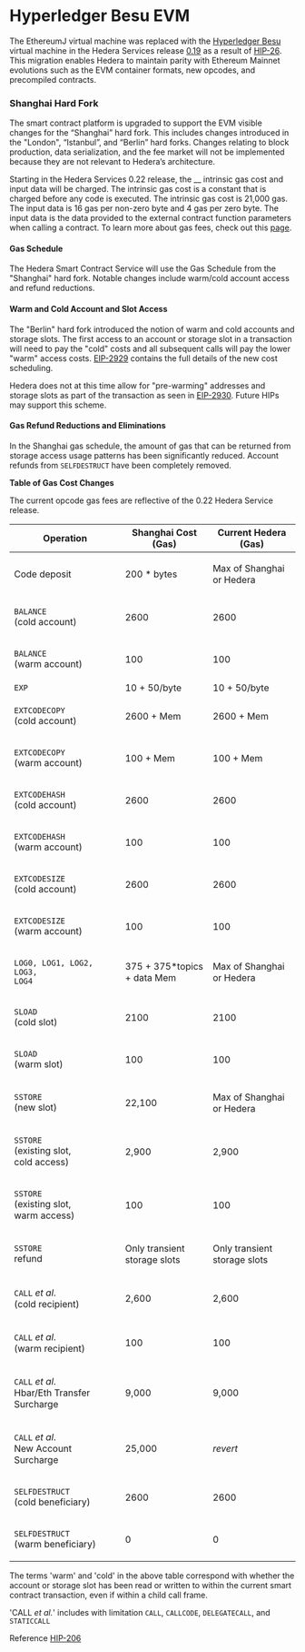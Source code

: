 # Hyperledger Besu EVM

The EthereumJ virtual machine was replaced with the [Hyperledger Besu](https://besu.hyperledger.org/en/stable/) virtual machine in the Hedera Services release [0.19](https://github.com/hashgraph/hedera-services/releases/tag/v0.19.4) as a result of [HIP-26](https://hips.hedera.com/hip/hip-26). This migration enables Hedera to maintain parity with Ethereum Mainnet evolutions such as the EVM container formats, new opcodes, and precompiled contracts.&#x20;

### Shanghai Hard Fork

The smart contract platform is upgraded to support the EVM visible changes for the “Shanghai” hard fork. This includes changes introduced in the "London", “Istanbul”, and “Berlin” hard forks. Changes relating to block production, data serialization, and the fee market will not be implemented because they are not relevant to Hedera’s architecture.

Starting in the Hedera Services 0.22 release, the \_\_ intrinsic gas cost and input data will be charged. The intrinsic gas cost is a constant that is charged before any code is executed. The intrinsic gas cost is 21,000 gas. The input data is 16 gas per non-zero byte and 4 gas per zero byte. The input data is the data provided to the external contract function parameters when calling a contract. To learn more about gas fees, check out this [page](gas-and-fees.md).

#### Gas Schedule

The Hedera Smart Contract Service will use the Gas Schedule from the "Shanghai" hard fork. Notable changes include warm/cold account access and refund reductions.

#### **Warm and Cold Account and Slot Access**

The "Berlin" hard fork introduced the notion of warm and cold accounts and storage slots. The first access to an account or storage slot in a transaction will need to pay the "cold" costs and all subsequent calls will pay the lower "warm" access costs. [EIP-2929](https://eips.ethereum.org/EIPS/eip-2929) contains the full details of the new cost scheduling.

Hedera does not at this time allow for "pre-warming" addresses and storage slots as part of the transaction as seen in [EIP-2930](https://eips.ethereum.org/EIPS/eip-2929). Future HIPs may support this scheme.

#### **Gas Refund Reductions and Eliminations**

In the Shanghai gas schedule, the amount of gas that can be returned from storage access usage patterns has been significantly reduced. Account refunds from `SELFDESTRUCT` have been completely removed.

**Table of Gas Cost Changes**

The current opcode gas fees are reflective of the 0.22 Hedera Service release.

| Operation                                                               | Shanghai Cost (Gas)                    | Current Hedera (Gas)                   |
| ----------------------------------------------------------------------- | -------------------------------------- | -------------------------------------- |
| Code deposit                                                            | 200 \* bytes                           | <p>Max of Shanghai<br>or Hedera</p>    |
| <p><code>BALANCE</code><br>(cold account)</p>                           | 2600                                   | 2600                                   |
| <p><code>BALANCE</code><br>(warm account)</p>                           | 100                                    | 100                                    |
| `EXP`                                                                   | 10 + 50/byte                           | 10 + 50/byte                           |
| <p><code>EXTCODECOPY</code><br>(cold account)</p>                       | 2600 + Mem                             | 2600 + Mem                             |
| <p><code>EXTCODECOPY</code><br>(warm account)</p>                       | 100 + Mem                              | 100 + Mem                              |
| <p><code>EXTCODEHASH</code><br>(cold account)</p>                       | 2600                                   | 2600                                   |
| <p><code>EXTCODEHASH</code><br>(warm account)</p>                       | 100                                    | 100                                    |
| <p><code>EXTCODESIZE</code><br>(cold account)</p>                       | 2600                                   | 2600                                   |
| <p><code>EXTCODESIZE</code><br>(warm account)</p>                       | 100                                    | 100                                    |
| <p><code>LOG0, LOG1, LOG2,</code><br><code>LOG3, LOG4</code></p>        | <p>375 + 375*topics<br>+ data Mem</p>  | <p>Max of Shanghai<br>or Hedera</p>    |
| <p><code>SLOAD</code><br>(cold slot)</p>                                | 2100                                   | 2100                                   |
| <p><code>SLOAD</code><br>(warm slot)</p>                                | 100                                    | 100                                    |
| <p><code>SSTORE</code><br>(new slot)</p>                                | 22,100                                 | <p>Max of Shanghai<br>or Hedera</p>    |
| <p><code>SSTORE</code><br>(existing slot,<br>cold access)</p>           | 2,900                                  | 2,900                                  |
| <p><code>SSTORE</code><br>(existing slot,<br>warm access)</p>           | 100                                    | 100                                    |
| <p><code>SSTORE</code><br>refund</p>                                    | <p>Only transient<br>storage slots</p> | <p>Only transient<br>storage slots</p> |
| <p><code>CALL</code> <em>et al</em>.<br>(cold recipient)</p>            | 2,600                                  | 2,600                                  |
| <p><code>CALL</code> <em>et al</em>.<br>(warm recipient)</p>            | 100                                    | 100                                    |
| <p><code>CALL</code> <em>et al</em>.<br>Hbar/Eth Transfer Surcharge</p> | 9,000                                  | 9,000                                  |
| <p><code>CALL</code> <em>et al</em>.<br>New Account Surcharge</p>       | 25,000                                 | _revert_                               |
| <p><code>SELFDESTRUCT</code><br>(cold beneficiary)</p>                  | 2600                                   | 2600                                   |
| <p><code>SELFDESTRUCT</code><br>(warm beneficiary)</p>                  | 0                                      | 0                                      |

The terms 'warm' and 'cold' in the above table correspond with whether the account or storage slot has been read or written to within the current smart contract transaction, even if within a child call frame.

'CALL _et al._' includes with limitation `CALL`, `CALLCODE`, `DELEGATECALL`, and `STATICCALL`

Reference [HIP-206](https://hips.hedera.com/hip/hip-206)
